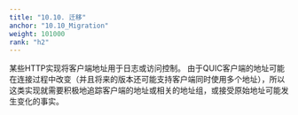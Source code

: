 ```yaml
---
title: "10.10. 迁移"
anchor: "10.10_Migration"
weight: 101000
rank: "h2"
---
```


某些HTTP实现将客户端地址用于日志或访问控制。
由于QUIC客户端的地址可能在连接过程中改变（并且将来的版本还可能支持客户端同时使用多个地址），所以这类实现就需要积极地追踪客户端的地址或相关的地址组，或接受原始地址可能发生变化的事实。
